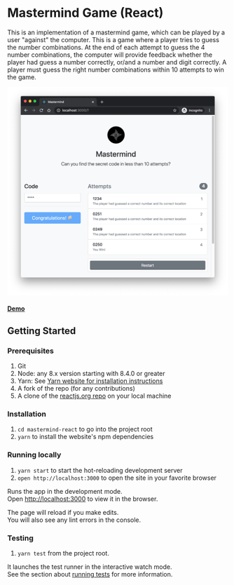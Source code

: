 # Mastermind Game (React)

This is an implementation of a mastermind game, which can be played by a user "against" the computer. 
This is a game where a player tries to guess the number combinations. At the end of each attempt to guess the 
4 number combinations, the computer will provide feedback whether the player had guess a number correctly, or/and 
a number and digit correctly. A player must guess the right number combinations within 10 attempts to win the game.

[![Screenshot](docs/images/screenshot.png)](https://ludaires-mastermind.herokuapp.com/)

#### [Demo](https://ludaires-mastermind.herokuapp.com/)

## Getting Started

### Prerequisites

1. Git
1. Node: any 8.x version starting with 8.4.0 or greater
1. Yarn: See [Yarn website for installation instructions](https://yarnpkg.com/lang/en/docs/install/)
1. A fork of the repo (for any contributions)
1. A clone of the [reactjs.org repo](https://github.com/reactjs/reactjs.org) on your local machine

### Installation

1. `cd mastermind-react` to go into the project root
1. `yarn` to install the website's npm dependencies

### Running locally

1. `yarn start` to start the hot-reloading development server
1. `open http://localhost:3000` to open the site in your favorite browser

Runs the app in the development mode.<br />
Open [http://localhost:3000](http://localhost:3000) to view it in the browser.

The page will reload if you make edits.<br />
You will also see any lint errors in the console.

### Testing

1. `yarn test` from the project root.

It launches the test runner in the interactive watch mode.<br />
See the section about [running tests](https://facebook.github.io/create-react-app/docs/running-tests) for more information.
